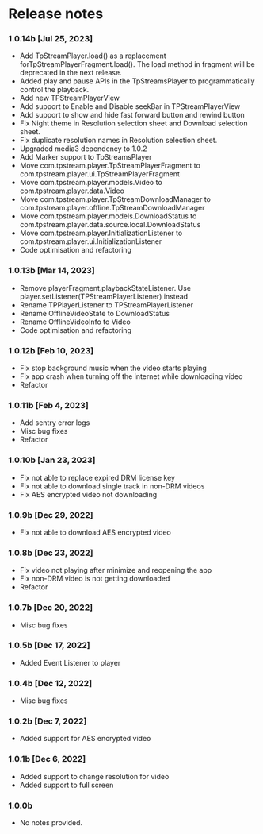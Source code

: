 # Release notes

### 1.0.14b [Jul 25, 2023]

* Add TpStreamPlayer.load() as a replacement forTpStreamPlayerFragment.load(). The load method in fragment will be deprecated in the next release.
* Added play and pause APIs in the TpStreamsPlayer to programmatically control the playback.
* Add new TPStreamPlayerView
* Add support to Enable and Disable seekBar in TPStreamPlayerView
* Add support to show and hide fast forward button and rewind button
* Fix Night theme in Resolution selection sheet and Download selection sheet.
* Fix duplicate resolution names in Resolution selection sheet.
* Upgraded media3 dependency to 1.0.2
* Add Marker support to TpStreamsPlayer
* Move com.tpstream.player.TpStreamPlayerFragment to com.tpstream.player.ui.TpStreamPlayerFragment
* Move com.tpstream.player.models.Video to com.tpstream.player.data.Video
* Move com.tpstream.player.TpStreamDownloadManager to com.tpstream.player.offline.TpStreamDownloadManager
* Move com.tpstream.player.models.DownloadStatus to com.tpstream.player.data.source.local.DownloadStatus
* Move com.tpstream.player.InitializationListener to com.tpstream.player.ui.InitializationListener
* Code optimisation and refactoring

### 1.0.13b [Mar 14, 2023]

*   Remove playerFragment.playbackStateListener. Use player.setListener(TPStreamPlayerListener) instead
*   Rename TPPlayerListener to TPStreamPlayerListener
*   Rename OfflineVideoState to DownloadStatus
*   Rename OfflineVideoInfo to Video
*   Code optimisation and refactoring

### 1.0.12b [Feb 10, 2023]

*   Fix stop background music when the video starts playing
*   Fix app crash when turning off the internet while downloading video
*   Refactor

### 1.0.11b [Feb 4, 2023]

*   Add sentry error logs
*   Misc bug fixes
*   Refactor

### 1.0.10b [Jan 23, 2023]

*   Fix not able to replace expired DRM license key
*   Fix not able to download single track in non-DRM videos
*   Fix AES encrypted video not downloading

### 1.0.9b [Dec 29, 2022]

*   Fix not able to download AES encrypted video

### 1.0.8b [Dec 23, 2022]

*   Fix video not playing after minimize and reopening the app
*   Fix non-DRM video is not getting downloaded
*   Refactor

### 1.0.7b [Dec 20, 2022]

*   Misc bug fixes

### 1.0.5b [Dec 17, 2022]

*   Added Event Listener to player

### 1.0.4b [Dec 12, 2022]

*   Misc bug fixes

### 1.0.2b [Dec 7, 2022]

*   Added support for AES encrypted video

### 1.0.1b [Dec 6, 2022]

*   Added support to change resolution for video
*   Added support to full screen

### 1.0.0b

*   No notes provided.
